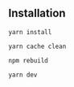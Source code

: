 ## Installation

```
yarn install
```
```
yarn cache clean
```
```
npm rebuild
```
```
yarn dev
```
